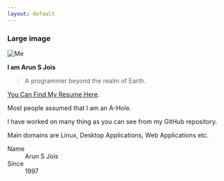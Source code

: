 ```yaml
---
layout: default
---
```

### Large image

![Me](https://github.com/arunjois/arunjois.github.io/assets/images/me.png)

**I am Arun S Jois**    
>A programmer beyond the realm of Earth.

[You Can Find My Resume Here](./resume.pdf).

Most people assumed that I am an A-Hole.

I have worked on many thing as you can see from my GitHub repository.

Main domains are Linux, Desktop Applications, Web Applications etc. 

<dl>
<dt>Name</dt>
<dd>Arun S Jois</dd>
<dt>Since</dt>
<dd>1997</dd>
</dl>

